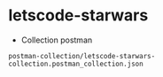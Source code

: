 # letscode-starwars

* Collection postman

```
postman-collection/letscode-starwars-collection.postman_collection.json
```